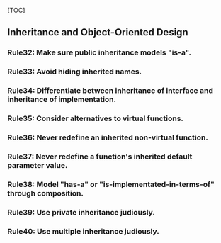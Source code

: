 [TOC]

## Inheritance and Object-Oriented Design

### Rule32: Make sure public inheritance models "is-a".

### Rule33: Avoid hiding inherited names.

### Rule34: Differentiate between inheritance of interface and inheritance of implementation.

### Rule35: Consider alternatives to virtual functions.

### Rule36: Never redefine an inherited non-virtual function.

### Rule37: Never redefine a function's inherited default parameter value.

### Rule38: Model "has-a" or "is-implementated-in-terms-of" through composition.

### Rule39: Use private inheritance judiously.

### Rule40: Use multiple inheritance judiously.
